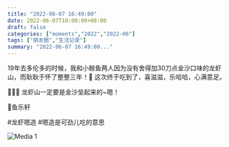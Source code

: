 ```yaml
---
title: "2022-06-07 16:49:00"
date: 2022-06-07T10:00:00+08:00
draft: false
categories: ["moments","2022","2022-06"]
tags: ["朋友圈","生活记录"]
summary: "2022-06-07 16:49:00..."
---
```


19年去多伦多的时候，我和小鲸鱼两人因为没有舍得加30刀点金沙口味的龙虾山，而耿耿于怀了整整三年！🥰 这次终于吃到了，喜滋滋，乐哈哈，心满意足。

🦞🦞🦞 龙虾山一定要是金沙垒起来的~嗯！

📍鱼乐轩

#龙虾嗯造
​#嗯造是可劲儿吃的意思

![Media 1](/Moments/photos/2022-06-07/202206071649000.jpg)

